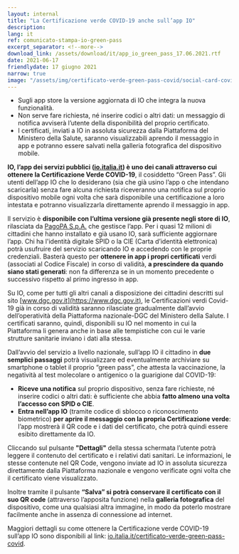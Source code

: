 ```yaml
---
layout: internal
title: "La Certificazione verde COVID-19 anche sull’app IO"
description:
lang: it
ref: comunicato-stampa-io-green-pass
excerpt_separator: <!--more-->
download_link: /assets/download/it/app_io_green_pass_17.06.2021.rtf
date: 2021-06-17
friendlydate: 17 giugno 2021
narrow: true
image: "/assets/img/certificato-verde-green-pass-covid/social-card-covid-pass.jpg"
---
```


- Sugli app store la versione aggiornata di IO che integra la nuova funzionalità.
- Non serve fare richiesta, né inserire codici o altri dati: un messaggio di notifica avviserà l’utente della disponibilità del proprio certificato.
- I certificati, inviati a IO in assoluta sicurezza dalla Piattaforma del Ministero della Salute, saranno visualizzabili aprendo il messaggio in app e potranno essere salvati nella galleria fotografica del dispositivo mobile.

**IO, l’app dei servizi pubblici ([io.italia.it](https://io.italia.it)) è uno dei canali attraverso cui ottenere la Certificazione Verde COVID-19**, il cosiddetto “Green Pass”. Gli utenti dell’app IO che lo desiderano (sia che già usino l’app o che intendano scaricarla) senza fare alcuna richiesta riceveranno una notifica sul proprio dispositivo mobile ogni volta che sarà disponibile una certificazione a loro intestata e potranno visualizzarla direttamente aprendo il messaggio in app.

Il servizio è **disponibile con l’ultima versione già presente negli store di IO**, rilasciata da [PagoPA S.p.A.](https://www.pagopa.gov.it/) che gestisce l’app. Per i quasi 12 milioni di cittadini che hanno installato e già usano IO, sarà sufficiente aggiornare l’app. Chi ha l'identità digitale SPID o la CIE (Carta d’identità elettronica) potrà usufruire del servizio scaricando IO e accedendo con le proprie credenziali. Basterà questo per **ottenere in app i propri certificati** verdi (associati al Codice Fiscale) in corso di validità, **a prescindere da quando siano stati generati**: non fa differenza se in un momento precedente o successivo rispetto al primo ingresso in app.

Su IO, come per tutti gli altri canali a disposizione dei cittadini descritti sul sito [www.dgc.gov.it](https://www.dgc.gov.it), le Certificazioni verdi Covid-19 già in corso di validità saranno rilasciate gradualmente dall’avvio dell’operatività della Piattaforma nazionale-DGC del Ministero della Salute. I certificati saranno, quindi, disponibili su IO nel momento in cui la Piattaforma li genera anche in base alle tempistiche con cui le varie strutture sanitarie inviano i dati alla stessa.

Dall’avvio del servizio a livello nazionale, sull’app IO il cittadino in **due semplici passaggi** potrà visualizzare ed eventualmente archiviare su smartphone o tablet il proprio “green pass”, che attesta la vaccinazione, la negatività al test molecolare o antigenico o la guarigione dal COVID-19:

- **Riceve una notifica** sul proprio dispositivo, senza fare richieste, né inserire codici o altri dati: è sufficiente che abbia **fatto almeno una volta l’accesso con SPID o CIE**.
- **Entra nell’app IO** (tramite codice di sblocco o riconoscimento biometrico) **per aprire il messaggio con la propria Certificazione verde**: l’app mostrerà il QR code e i dati del certificato, che potrà quindi essere esibito direttamente da IO.

Cliccando sul pulsante **"Dettagli"** della stessa schermata l’utente potrà leggere il contenuto del certificato e i relativi dati sanitari. Le informazioni, le stesse contenute nel QR Code, vengono inviate ad IO in assoluta sicurezza direttamente dalla Piattaforma nazionale e vengono verificate ogni volta che il certificato viene visualizzato.

Inoltre tramite il pulsante **“Salva” si potrà conservare il certificato con il suo QR code** (attraverso l’apposita funzione) nella **galleria fotografica** del dispositivo, come una qualsiasi altra immagine, in modo da poterlo mostrare facilmente anche in assenza di connessione ad internet.

Maggiori dettagli su come ottenere la Certificazione verde COVID-19 sull’app IO sono disponibili al link: [io.italia.it/certificato-verde-green-pass-covid](https://io.italia.it/certificato-verde-green-pass-covid/).
